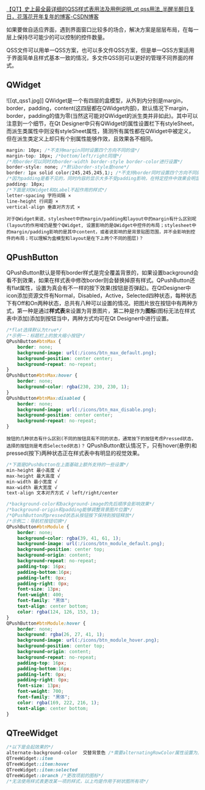 [【QT】史上最全最详细的QSS样式表用法及用例说明_qt qss用法_半醒半醉日复日，花落花开年复年的博客-CSDN博客](https://blog.csdn.net/WL0616/article/details/129118087)

如果要做自适应界面，遇到界面窗口比较多的场合，解决方案是层层布局，在每一层上保持尽可能少的可以控制的控件数量。

QSS文件可以用单一QSS方案，也可以多文件QSS方案，但是单一QSS方案适用于界面简单且样式基本一致的情况，多文件QSS则可以更好的管理不同界面的样式。

## QWidget
![[qt_qss1.jpg]]
QWidget是一个有四层的盒模型，从外到内分别是margin，border，padding，content(这四层都在QWidget内部)，默认情况下margin，border，padding的值为零(当然这可能对QWidget的派生类并非如此)。其中可以注意到一个细节，在Qt Designer中只有QWidget的属性设置栏下有styleSheet，而派生类属性中则没有styleSheet属性，猜测所有属性都在QWidget中被定义，但在派生类定义上却只有个别属性能够作效，且效果各不相同。
```CSS
margin: 10px; /*不支持margin同时设置四个方向不同的值*/
margin-top: 10px; /*bottom/left/right同理*/
/*用border可以同时对border-width border-style border-color进行设置*/
border-style: none; /*默认border-style是none*/
border: 1px solid color(245,245,245,1); /*不支持border同时设置四个方向不同的值*/
/*因为padding是看不见的，同时内容的显示大多不受padding影响，在特定控件中效果会明显*/
padding: 10px; 
/*下面是对QWidget和QLabel不起作用的样式*/
letter-spacing 字符间隔 ×
line-height 行间距 ×
vertical-align 垂直对齐方式 ×
```
`对于QWidget来说，stylesheet中的margin/padding和layout中的margin有什么区别呢(layout的作用域仍是整个QWidget, 设置影响的是QWidget中控件的布局；stylesheet中的margin/padding影响的是其中content，或者说影响的是背景贴图范围，并不会影响到控件的布局；可以理解为盒模型和layout是在下上两个不同的图层)？`

## QPushButton
QPushButton默认是带有border样式是完全覆盖背景的，如果设置background会看不到效果，如果在样式表中修改border则会替换掉原有样式。QPushButton还有flat属性，设置为真会有不一样的按下效果(按钮是否弹起)。在QtDesigner中icon添加资源文件有Normal，Disabled，Active，Selected四种状态，每种状态下有Off和On两种状态，总共有八种可以设置的情况。把图片放在按钮中有两种方式，第一种是通过**样式表**来设置为背景图片，第二种是作为**图标**(图标无法在样式表中添加)添加到按钮当中，两种方式均可在Qt Designer中进行设置。
```CSS
/*flat选择默认为true*/
/*示例一：标题栏上的放大缩小按钮*/
QPushButton#btnMax {
	border: none;
	background-image: url(:/icons/btn_max_default.png);
	background-position: center center;
	background-repeat: no-repeat;
}
QPushButton#btnMax:hover {
	border: none;
	background-color: rgba(230, 230, 230, 1);
}
QPushButton#btnMax:disabled {
	border: none;
	background-image: url(:/icons/btn_max_disable.png);
	background-position: center center;
	background-repeat: no-repeat;
}
```
`按钮的几种状态有什么区别(不同的按钮具有不同的状态，通常按下的按钮考虑Pressed状态，选择的按钮则是考虑Selected状态)？`
QPushButton默认情况下，只有hover(悬停)和pressed(按下)两种状态正在样式表中有明显的视觉效果。
```CSS
/*下面是QPushButton在上面基础上额外支持的一些设置*/
min-height 最小高度 √
max-height 最大高度 √
min-width 最小宽度 √
max-width 最大宽度 √
text-align 文本对齐方式 √ left/right/center
```

```CSS
/*background-color和background-image的先后顺序会影响效果*/
/*background-origin和padding能够调整背景图片位置*/
/*QPushButton的pressed状态从按钮按下保持到按钮释放*/
/*示例二：导航栏按钮切换*/
QPushButton#btnModule {
	border: none;
	background-color: rgba(39, 41, 61, 1);
	background-image: url(:/icons/btn_module_default.png);
	background-position: center top;
	background-origin: content;
	background-repeat: no-repeat;
	padding-top: 16px;
	padding-bottom:16px;
	padding-left: 0px;
	padding-right: 0px;
	font-size: 13px;
	font-weight: 400;
	font-family: "黑体";
	text-align: center bottom;
	color: rgba(124, 126, 153, 1);
}
QPushButton#btnModule:hover {
	border: none;
	background: rgba(26, 27, 41, 1);
	background-image: url(:/icons/btn_module_hover.png);
	background-position: center top;
	background-origin: content;
	background-repeat: no-repeat;
	padding-top: 16px;
	padding-bottom:16px;
	padding-left: 0px;
	padding-right: 0px;
	font-size: 13px;
	font-weight: 700;
	font-family: "黑体";
	color: rgba(169, 222, 216, 1);
	text-align: center bottom;
}
```

## QTreeWidget
```CSS
/*以下是会起效果的*/
alternate-background-color  交替背景色 /*需要alternatingRowColor属性设置为真*/
QTreeWidget::item
QTreeWidget::item:hover
QTreeWidget::item:selected 
QTreeWidget::branch /*更改项前的图标*/
/*无法使用样式表更改某一项的样式，以上均是作用于树状图所有项*/
```